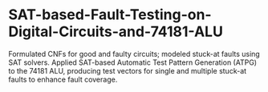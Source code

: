 # SAT-based-Fault-Testing-on-Digital-Circuits-and-74181-ALU
Formulated CNFs for good and faulty circuits; modeled stuck-at faults using SAT solvers. Applied SAT-based Automatic Test Pattern Generation (ATPG) to the 74181 ALU, producing test vectors for single and multiple stuck-at faults to enhance fault coverage.
